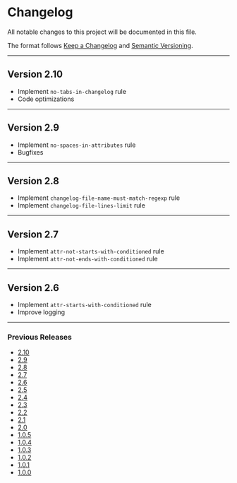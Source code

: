 # Changelog

All notable changes to this project will be documented in this file.

The format follows [Keep a Changelog](https://keepachangelog.com/en/1.0.0/)
and [Semantic Versioning](https://semver.org/).

---

## Version 2.10

- Implement `no-tabs-in-changelog` rule
- Code optimizations

---

## Version 2.9

- Implement `no-spaces-in-attributes` rule
- Bugfixes

---

## Version 2.8

- Implement `changelog-file-name-must-match-regexp` rule
- Implement `changelog-file-lines-limit` rule

---

## Version 2.7

- Implement `attr-not-starts-with-conditioned` rule
- Implement `attr-not-ends-with-conditioned` rule

---

## Version 2.6

- Implement `attr-starts-with-conditioned` rule
- Improve logging

---

### Previous Releases

- [2.10](https://github.com/htshame/naming-convention-liquibase-maven-plugin/blob/main/docs/releases/2.10.md)
- [2.9](https://github.com/htshame/naming-convention-liquibase-maven-plugin/blob/main/docs/releases/2.9.md)
- [2.8](https://github.com/htshame/naming-convention-liquibase-maven-plugin/blob/main/docs/releases/2.8.md)
- [2.7](https://github.com/htshame/naming-convention-liquibase-maven-plugin/blob/main/docs/releases/2.7.md)
- [2.6](https://github.com/htshame/naming-convention-liquibase-maven-plugin/blob/main/docs/releases/2.6.md)
- [2.5](https://github.com/htshame/naming-convention-liquibase-maven-plugin/blob/main/docs/releases/2.5.md)
- [2.4](https://github.com/htshame/naming-convention-liquibase-maven-plugin/blob/main/docs/releases/2.4.md)
- [2.3](https://github.com/htshame/naming-convention-liquibase-maven-plugin/blob/main/docs/releases/2.3.md)
- [2.2](https://github.com/htshame/naming-convention-liquibase-maven-plugin/blob/main/docs/releases/2.2.md)
- [2.1](https://github.com/htshame/naming-convention-liquibase-maven-plugin/blob/main/docs/releases/2.1.md)
- [2.0](https://github.com/htshame/naming-convention-liquibase-maven-plugin/blob/main/docs/releases/2.0.md)
- [1.0.5](https://github.com/htshame/naming-convention-liquibase-maven-plugin/blob/main/docs/releases/1.0.5.md)
- [1.0.4](https://github.com/htshame/naming-convention-liquibase-maven-plugin/blob/main/docs/releases/1.0.4.md)
- [1.0.3](https://github.com/htshame/naming-convention-liquibase-maven-plugin/blob/main/docs/releases/1.0.3.md)
- [1.0.2](https://github.com/htshame/naming-convention-liquibase-maven-plugin/blob/main/docs/releases/1.0.2.md)
- [1.0.1](https://github.com/htshame/naming-convention-liquibase-maven-plugin/blob/main/docs/releases/1.0.1.md)
- [1.0.0](https://github.com/htshame/naming-convention-liquibase-maven-plugin/blob/main/docs/releases/1.0.0.md)
